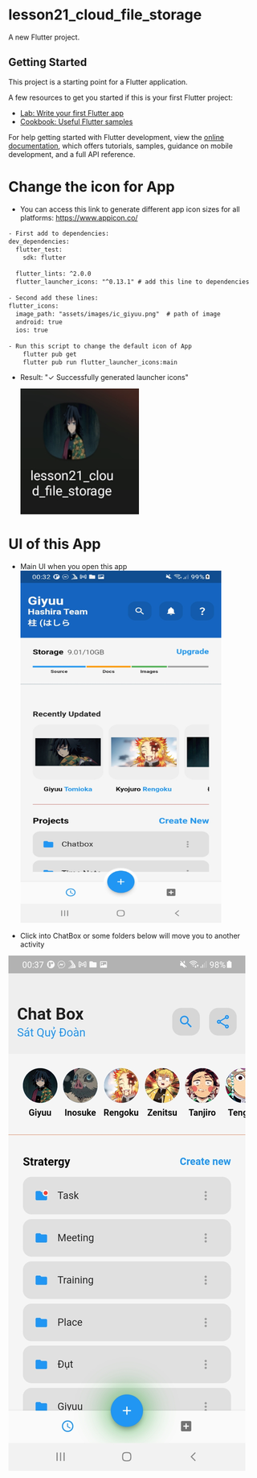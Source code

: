 # lesson21_cloud_file_storage

A new Flutter project.

## Getting Started

This project is a starting point for a Flutter application.

A few resources to get you started if this is your first Flutter project:

- [Lab: Write your first Flutter app](https://docs.flutter.dev/get-started/codelab)
- [Cookbook: Useful Flutter samples](https://docs.flutter.dev/cookbook)

For help getting started with Flutter development, view the
[online documentation](https://docs.flutter.dev/), which offers tutorials,
samples, guidance on mobile development, and a full API reference.
# Change the icon for App
- You can access this link to generate different app icon sizes for all platforms: https://www.appicon.co/
```
- First add to dependencies:
dev_dependencies:
  flutter_test: 
    sdk: flutter

  flutter_lints: ^2.0.0 
  flutter_launcher_icons: "^0.13.1" # add this line to dependencies

- Second add these lines:
flutter_icons:
  image_path: "assets/images/ic_giyuu.png"  # path of image
  android: true
  ios: true

- Run this script to change the default icon of App
    flutter pub get
    flutter pub run flutter_launcher_icons:main
```
- Result: 
    "✓ Successfully generated launcher icons" <br>
    
    ![Alt text](image-1.png)

# UI of this App
- Main UI when you open this app <br>
  <img src="image-2.png" alt="Alt text" width="400" height="700">

- Click into ChatBox or some folders below will move you to another activity <br>
  
![Alt text](image-4.png)
